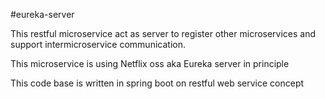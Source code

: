 #eureka-server

This restful microservice act as server to register other microservices and support intermicroservice communication.

This microservice is using Netflix oss aka Eureka server in principle 

This code base is written in spring boot on restful web service concept
